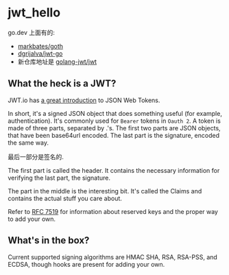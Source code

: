 # jwt_hello


go.dev 上面有的:



* [markbates/goth](github.com/markbates/goth)
* [dgrijalva/jwt-go](https://pkg.go.dev/github.com/dgrijalva/jwt-go) 
* 新仓库地址是 [golang-jwt/jwt](https://github.com/golang-jwt/jwt)
 


## What the heck is a JWT?

JWT.io has [a great introduction](https://jwt.io/introduction) to JSON Web Tokens.

In short, it's a signed JSON object that does something useful (for example, authentication). 
It's commonly used for `Bearer` tokens in `Oauth 2`. 
A token is made of three parts, separated by .'s. 
The first two parts are JSON objects, that have been base64url encoded. The last part is the signature, encoded the same way.

最后一部分是签名的.

The first part is called the header.
It contains the necessary information for verifying the last part, the signature.


The part in the middle is the interesting bit.
It's called the Claims and contains the actual stuff you care about.



Refer to [RFC 7519](https://datatracker.ietf.org/doc/html/rfc7519) for information about reserved keys and the proper way to add your own.


## What's in the box?


Current supported signing algorithms are HMAC SHA, RSA, RSA-PSS, and ECDSA, though hooks are present for adding your own.


